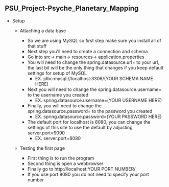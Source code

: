 ## PSU_Project-Psyche_Planetary_Mapping
* Setup
  * Attaching a data base
  
    * So we are using MySQL so first step make sure you install all of that stuff
    * Next step you'll need to create a connection and schema
    * Go into src-> main-> resources-> application.properties
    * You will need to change the spring.datasource.url= to your url, the last bit will be the only thing that changes if you keep default settings for setup of MySQL
      * EX. jdbc:mysql://localhost:3306/(YOUR SCHEMA NAME HERE)
    * Next you will need to change the spring.datasource.username= to the username you created
      * EX. spring.datasource.username=(YOUR USERNAME HERE)
    * Finally, you will need to change the spring.datasource.password= to the password you created
      * EX. spring.datasource.password=(YOUR PASSWORD HERE)
    * The default port for localhost is 8080, you can change the settings of this site to use the default by adjusting server.port=9090
      * EX. server.port=8080
    
  * Testing the first page
    * First thing is to run the program
    * Second thing is open a webbrowser
    * Finally go to http://localhost:YOUR PORT NUMBER/
    * If you use port 8080 you do not need to specify your port number
